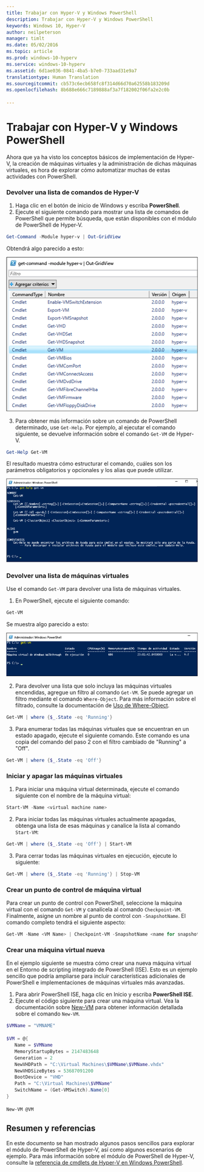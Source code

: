 ```yaml
---
title: Trabajar con Hyper-V y Windows PowerShell
description: Trabajar con Hyper-V y Windows PowerShell
keywords: Windows 10, Hyper-V
author: neilpeterson
manager: timlt
ms.date: 05/02/2016
ms.topic: article
ms.prod: windows-10-hyperv
ms.service: windows-10-hyperv
ms.assetid: 6d1ae036-0841-4ba5-b7e0-733aad31e9a7
translationtype: Human Translation
ms.sourcegitcommit: cb573c6ecb658fc8f314d66d70a62558b183209d
ms.openlocfilehash: 8b688e666c7189888af3a7f182002f06fa2e2c0b

---
```


# Trabajar con Hyper-V y Windows PowerShell

Ahora que ya ha visto los conceptos básicos de implementación de Hyper-V, la creación de máquinas virtuales y la administración de dichas máquinas virtuales, es hora de explorar cómo automatizar muchas de estas actividades con PowerShell.

### Devolver una lista de comandos de Hyper-V

1.  Haga clic en el botón de inicio de Windows y escriba **PowerShell**.
2.  Ejecute el siguiente comando para mostrar una lista de comandos de PowerShell que permite búsqueda, que están disponibles con el módulo de PowerShell de Hyper-V.

 ```powershell
Get-Command -Module hyper-v | Out-GridView
```
  Obtendrá algo parecido a esto:

  ![](media\command_grid.png)

3. Para obtener más información sobre un comando de PowerShell determinado, use `Get-Help`. Por ejemplo, al ejecutar el comando siguiente, se devuelve información sobre el comando `Get-VM` de Hyper-V.

  ```powershell
Get-Help Get-VM
```
 El resultado muestra cómo estructurar el comando, cuáles son los parámetros obligatorios y opcionales y los alias que puede utilizar.

 ![](media\get_help.png)


### Devolver una lista de máquinas virtuales

Use el comando `Get-VM` para devolver una lista de máquinas virtuales.

1. En PowerShell, ejecute el siguiente comando:
 
 ```powershell
Get-VM
```
 Se muestra algo parecido a esto:

 ![](media\get_vm.png)

2. Para devolver una lista que solo incluya las máquinas virtuales encendidas, agregue un filtro al comando `Get-VM`. Se puede agregar un filtro mediante el comando `Where-Object`. Para más información sobre el filtrado, consulte la documentación de [Uso de Where-Object](https://technet.microsoft.com/en-us/library/ee177028.aspx).   

 ```powershell
 Get-VM | where {$_.State -eq 'Running'}
 ```
3.  Para enumerar todas las máquinas virtuales que se encuentran en un estado apagado, ejecute el siguiente comando. Este comando es una copia del comando del paso 2 con el filtro cambiado de "Running" a "Off".

 ```powershell
 Get-VM | where {$_.State -eq 'Off'}
 ```

### Iniciar y apagar las máquinas virtuales

1. Para iniciar una máquina virtual determinada, ejecute el comando siguiente con el nombre de la máquina virtual:

 ```powershell
 Start-VM -Name <virtual machine name>
 ```

2. Para iniciar todas las máquinas virtuales actualmente apagadas, obtenga una lista de esas máquinas y canalice la lista al comando `Start-VM`:

  ```powershell
 Get-VM | where {$_.State -eq 'Off'} | Start-VM
 ```
3. Para cerrar todas las máquinas virtuales en ejecución, ejecute lo siguiente:
 
  ```powershell
 Get-VM | where {$_.State -eq 'Running'} | Stop-VM
 ```

### Crear un punto de control de máquina virtual

Para crear un punto de control con PowerShell, seleccione la máquina virtual con el comando `Get-VM` y canalícela al comando `Checkpoint-VM`. Finalmente, asigne un nombre al punto de control con `-SnapshotName`. El comando completo tendrá el siguiente aspecto:

 ```powershell
 Get-VM -Name <VM Name> | Checkpoint-VM -SnapshotName <name for snapshot>
 ```
### Crear una máquina virtual nueva

En el ejemplo siguiente se muestra cómo crear una nueva máquina virtual en el Entorno de scripting integrado de PowerShell (ISE). Esto es un ejemplo sencillo que podría ampliarse para incluir características adicionales de PowerShell e implementaciones de máquinas virtuales más avanzadas.

1. Para abrir PowerShell ISE, haga clic en Inicio y escriba **PowerShell ISE**.
2. Ejecute el código siguiente para crear una máquina virtual. Vea la documentación sobre [New-VM](https://technet.microsoft.com/en-us/library/hh848537.aspx) para obtener información detallada sobre el comando `New-VM`.

  ```powershell
 $VMName = "VMNAME"

 $VM = @{
     Name = $VMName 
     MemoryStartupBytes = 2147483648
     Generation = 2
     NewVHDPath = "C:\Virtual Machines\$VMName\$VMName.vhdx"
     NewVHDSizeBytes = 53687091200
     BootDevice = "VHD"
     Path = "C:\Virtual Machines\$VMName"
     SwitchName = (Get-VMSwitch).Name[0]
 }

 New-VM @VM
  ```

## Resumen y referencias

En este documento se han mostrado algunos pasos sencillos para explorar el módulo de PowerShell de Hyper-V, así como algunos escenarios de ejemplo. Para más información sobre el módulo de PowerShell de Hyper-V, consulte la [referencia de cmdlets de Hyper-V en Windows PowerShell](https://technet.microsoft.com/%5Clibrary/Hh848559.aspx).  
 



<!--HONumber=Sep16_HO3-->



